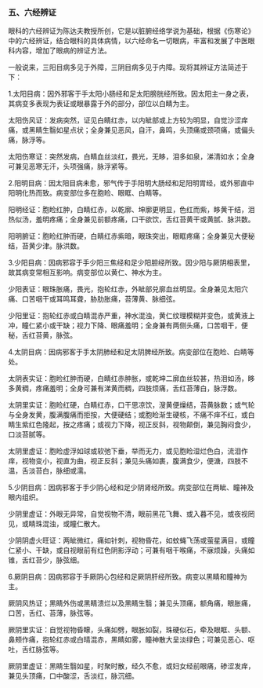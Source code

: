 ### 五、六经辨证

眼科的六经辨证为陈达夫教授所创，它是以脏腑经络学说为基础，根据《伤寒论》中的六经辨证，结合眼科的具体病情，以六经命名一切眼病，丰富和发展了中医眼科内容，增加了眼病的辨证方法。

一般说来，三阳目病多见于外障，三阴目病多见于内障。现将其辨证方法简述于下：

1.太阳目病：因外邪客于手太阳小肠经和足太阳膀胱经所致。因太阳主一身之表，其病变多表现为表证或眼暴露于外的部分，部位以白睛为主。

太阳伤风证：发病突然，证见白睛红赤，以内眦部或上方较为明显，自觉沙涩痒痛，或黑睛生翳如星点状；全身兼见恶风，自汗，鼻鸣，头顶痛或颈项痛，或偏头痛，脉浮等。

太阳伤寒证：突然发病，白睛血丝淡红，畏光，无眵，泪多如泉，涕清如水；全身可兼见恶寒无汗，头项强痛，脉浮紧等。

2.阳明目病：因太阳目病未愈，邪气传于手阳明大肠经和足阳明胃经，或外邪直中阳明化热而致。病变部位多在胞睑、眼眶、白睛等。

阳明经证：胞睑红肿，白睛红赤，以乾廓、坤廓更明显，色红而紫，眵黄干结，泪热似汤，羞明疼痛；全身兼见前额疼痛，口干欲饮，舌红苔黄干或黄腻、脉洪数。

阳明腑证：胞睑红肿而硬，白睛红赤紫暗，眼珠突出，眼眶疼痛；全身兼见大便秘结，苔黄少津。脉洪数。

3.少阳目病：因病邪容于手少阳三焦经和足少阳胆经所致。因少阳与厥阴相表里，故其病变常相互影响。病变部位以黄仁、神水为主。

少阳表证：眼珠胀痛，畏光，抱轮红赤，外眦部兑廓血丝明显。全身兼见太阳穴痛、口苦咽干或耳鸣耳聋，胁肋胀痛，苔薄黄、脉细弦。

少阳里证：抱轮红赤或白睛混赤严重，神水混浊，黄仁纹理模糊并变色，或黄液上冲，瞳仁紧小或干缺；视力下降、眼痛羞明；全身兼有两侧头痛，口苦咽干，便秘，舌红苔黄，脉弦。

4.太阴目病：因病邪客于手太阴肺经和足太阴脾经所致。病变部位在胞睑、白睛等处。

太阴表实证：胞睑红肿而硬，白睛红赤肿胀，或乾坤二廓血丝较甚，热泪如汤，眵多黄稠，疼痛羞明；全身可兼有涕黄而稠，四肢烦痛，舌红苔薄白，脉浮数。

太阴里实证：胞睑红硬，白睛红赤，口干思凉饮，溲黄便燥结，苔黄脉数；或气轮与全身发黄，腹满腹痛而拒按，大便硬结；或胞睑渐生硬核，不痛不痒不红，或白睛生紫红色隆起，按之疼痛；或视力下降，视正反斜，视物颠倒，兼见胸闷食少，口淡苔腻等。

太阴里虚证：胞睑虚浮如球或软弛下垂，举而无力，或见胞睑湿烂色白，流泪作痒，视物变小，视直为曲，视正反斜；兼见头痛如裹，腹满食少，便溏，四肢不温，舌淡苔白，脉细或濡。

5.少阴目病：因病邪客于手少阴心经和足少阴肾经所致。病变部位在两眦、瞳神及眼内组织。

少阴里虚证：外眼无异常，自觉视物不清，眼前黑花飞舞、或入暮不见，或夜视罔见，或睛珠混浊，或瞳仁散大。

少阴阴虚火旺证：两眦微红，痛如针刺，视物昏花，如蚊蝇飞荡或萤星满目，或瞳仁紧小、干缺，或自视眼前有红色阴影浮动；可兼有咽干喉痛，不寐烦躁，头痛如锥，舌红苔少，脉弦细。

6.厥阴目病：因病邪容于手厥阴心包经和足厥阴肝经所致。病变以黑睛和瞳神为主。

厥阴风热证；黑睛外伤或黑睛溃烂以及黑睛生翳；兼见头顶痛，额角痛，眼胀痛，口苦，舌红、苔薄，脉弦等。

厥阴里实证：自觉视物昏矇，头痛如劈，眼胀如裂，珠硬似石，牵及眼眶、头额、鼻颊作痛，抱轮红赤或白晴混赤，黑睛如雾，瞳神散大呈淡绿色；可兼见恶心、呕吐，舌红脉弦等。

厥阴里虚证：黑睛生翳如星，时聚时散，经久不愈，或妇女经前眼痛，碜涩发痒，兼见头顶痛，口中酸涩，舌淡红，脉沉细。